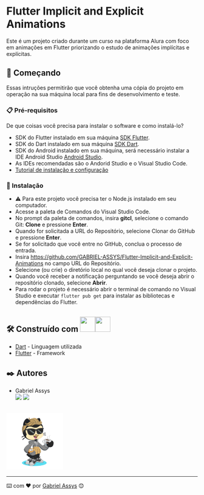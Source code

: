 # Flutter Implicit and Explicit Animations
 
Este é um projeto criado durante um curso na plataforma Alura com foco em animações em Flutter priorizando o estudo de animações implícitas e explícitas.

## 🚀 Começando

Essas intruções permitirão que você obtenha uma cópia do projeto em operação na sua máquina local para fins de desenvolvimento e teste.

### 📋 Pré-requisitos

De que coisas você precisa para instalar o software e como instalá-lo?

* SDK do Flutter instalado em sua máquina [SDK Flutter](https://flutter.dev/?gad_source=1&gclid=EAIaIQobChMIpuCHuPivhAMVtURIAB2IJQNXEAAYASAAEgK3ofD_BwE&gclsrc=aw.ds). 
* SDK do Dart instalado em sua máquina [SDK Dart](https://dart.dev/get-dart).
* SDK do Android instalado em sua máquina, será necessário instalar a IDE Android Studio [Android Studio](https://developer.android.com/studio?gad_source=1&gclid=EAIaIQobChMI0OO33vivhAMV2lhIAB1IHwbVEAAYASAAEgLGkPD_BwE&gclsrc=aw.ds&hl=pt-br).
* As IDEs recomendadas são o Andorid Studio e o Visual Studio Code.
* [Tutorial de instalação e configuração](https://blog.cod3r.com.br/dart-e-flutter-instalacao-e-configuracao/)

### 🔧 Instalação

* ⚠️ Para este projeto você precisa ter o Node.js instalado em seu computador.
* Acesse a paleta de Comandos do Visual Studio Code.
* No prompt da paleta de comandos, insira <b>gitcl</b>, selecione o comando Git: <b>Clone</b> e pressione <b>Enter</b>.
* Quando for solicitada a URL do Repositório, selecione Clonar do GitHub e pressione <b>Enter</b>.
* Se for solicitado que você entre no GitHub, conclua o processo de entrada.
* Insira https://github.com/GABRIEL-ASSYS/Flutter-Implicit-and-Explicit-Animations no campo URL do Repositório.
* Selecione (ou crie) o diretório local no qual você deseja clonar o projeto.
* Quando você receber a notificação perguntando se você deseja abrir o repositório clonado, selecione <b>Abrir</b>.
* Para rodar o projeto é necessário abrir o terminal de comando no Visual Studio e executar ``` flutter pub get ``` para instalar as bibliotecas e dependências do Flutter.

## 🛠️ Construído com  <img src="https://cdn.jsdelivr.net/gh/devicons/devicon/icons/dart/dart-original.svg" width="40" height="40"/><img src="https://cdn.jsdelivr.net/gh/devicons/devicon/icons/flutter/flutter-original.svg" width="40" height="40"/>
* [Dart](https://dart.dev/guides) - Linguagem utilizada
* [Flutter](https://docs.flutter.dev) - Framework

## ✒️ Autores

* Gabriel Assys <br>
[<img src="https://img.shields.io/badge/linkedin-%230077B5.svg?&style=for-the-badge&logo=linkedin&logoColor=white" />](https://www.linkedin.com/in/gabriel-assys/)
[<img src = "https://img.shields.io/badge/instagram-%23E4405F.svg?&style=for-the-badge&logo=instagram&logoColor=white">](https://www.instagram.com/gabriel_brachak/)
<br/>
<img src="https://github.com/GABRIEL-ASSYS/Octocat/blob/main/octocat-1674837986440.png" width="150" height="150"/>

---
⌨️ com ❤️ por [Gabriel Assys](https://github.com/GABRIEL-ASSYS) 😊
